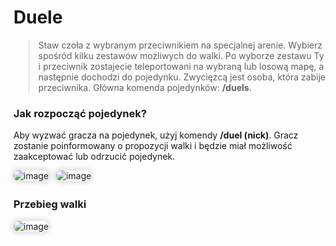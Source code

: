 <style>
img:not(.medium-zoom-image--opened):not(.navbar-link-icon) {
    max-width: 350px; /* Maksymalna szerokość */
    max-height: 350px; /* Maksymalna wysokość */
    width: auto; /* Automatyczna szerokość */
    height: auto; /* Automatyczna wysokość */
    object-fit: contain; /* Dopasowanie bez przycinania */
    margin: 0 8px 4px 0;
    box-shadow: 0 0 6px 4px rgba(0, 0, 0, .1);
    border-radius: 10px;
}
</style>

# Duele

> Staw czoła z wybranym przeciwnikiem na specjalnej arenie. Wybierz spośród kilku zestawów możliwych do walki. Po wyborze zestawu Ty i przeciwnik zostajecie teleportowani na wybraną lub losową mapę, a następnie dochodzi do pojedynku. Zwycięzcą jest osoba, która zabije przeciwnika. Główna komenda pojedynków: **/duels**.

### Jak rozpocząć pojedynek?

Aby wyzwać gracza na pojedynek, użyj komendy **/duel (nick)**. Gracz zostanie poinformowany o propozycji walki i będzie miał możliwość zaakceptować lub odrzucić pojedynek. 

![image](/pages/images/duels/duels-1.webp)
![image](/pages/images/duels/duels-2.webp)


### Przebieg walki
![image](/pages/images/duels/duels-combat.gif)
